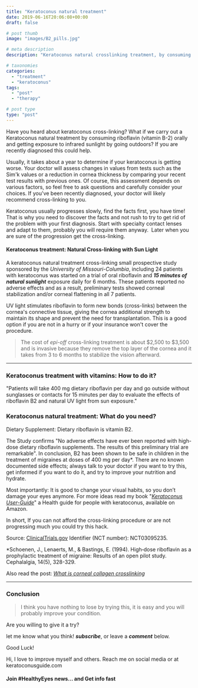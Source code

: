 ```yaml
---
title: "Keratoconus natural treatment"
date: 2019-06-16T20:06:08+00:00
draft: false

# post thumb
image: "images/B2_pills.jpg"

# meta description
description: "Keratoconus natural crosslinking treatment, by consuming vitamin B2 orally and getting exposure to infrared sunlight by going outdoors."

# taxonomies
categories: 
  - "treatment"
  - "keratoconus"
tags:
  - "post"
  - "therapy"

# post type
type: "post"
---
```


Have you heard about keratoconus cross-linking? What if we carry out a Keratoconus natural treatment by consuming riboflavin (vitamin B-2) orally and getting exposure to infrared sunlight by going outdoors? If you are recently diagnosed this could help.

Usually, it takes about a year to determine if your keratoconus is getting worse. Your doctor will assess changes in values from tests such as the Sim'k values or a reduction in cornea thickness by comparing your recent test results with previous ones. Of course, this assessment depends on various factors, so feel free to ask questions and carefully consider your choices. If you've been recently diagnosed, your doctor will likely recommend cross-linking to you.

Keratoconus usually progresses slowly, find the facts first, you have time! That is why you need to discover the facts and not rush to try to get rid of the problem with your first diagnosis. Start with specialty contact lenses and adapt to them, probably you will require them anyway.  Later when you are sure of the progression get the cross-linking.

#### Keratoconus treatment: Natural Cross-linking with Sun Light

A keratoconus natural treatment cross-linking small prospective study sponsored by the _University of Missouri-Columbia_, including 24 patients with keratoconus was started on a trial of oral riboflavin and **_15 minutes of natural sunlight_** exposure daily for 6 months. These patients reported no adverse effects and as a result, preliminary tests showed corneal stabilization and/or corneal flattening in all 7 patients.

UV light stimulates riboflavin to form new bonds (cross-links) between the cornea's connective tissue, giving the cornea additional strength to maintain its shape and prevent the need for transplantation. This is a good option if you are not in a hurry or if your insurance won't cover the procedure.

>The cost of _epi-off_ cross-linking treatment is about $2,500 to $3,500 and is invasive because they remove the top layer of the cornea and it takes from 3 to 6 months to stabilize the vision afterward.

* * *

### Keratoconus treatment with vitamins: How to do it?

"Patients will take 400 mg dietary riboflavin per day and go outside without sunglasses or contacts for 15 minutes per day to evaluate the effects of riboflavin B2 and natural UV light from sun exposure."

### Keratoconus natural treatment: What do you need?

Dietary Supplement: Dietary riboflavin is vitamin B2.

The Study confirms "No adverse effects have ever been reported with high-dose dietary riboflavin supplements. The results of this preliminary trial are remarkable". In conclusion, B2 has been shown to be safe in children in the treatment of migraines at doses of 400 mg per day\*. There are no known documented side effects; always talk to your doctor if you want to try this, get informed if you want to do it, and try to improve your nutrition and hydrate.

Most importantly: It is good to change your visual habits, so you don’t damage your eyes anymore. For more ideas read my book "_[Keratoconus User-Guide](https://www.amazon.com/dp/B082MB75HW)_" a Health guide for people with keratoconus, available on Amazon.

In short, If you can not afford the cross-linking procedure or are not progressing much you could try this hack.

Source: [ClinicalTrials.gov](https://clinicaltrials.gov/ct2/show/NCT03095235?term=keratoconus&cond=B2+crosslinking&draw=2&rank=1) Identifier (NCT number): NCT03095235.

\*Schoenen, J., Lenaerts, M., & Bastings, E. (1994). High‐dose riboflavin as a prophylactic treatment of migraine: Results of an open pilot study. Cephalalgia, 14(5), 328-329.

Also read the post: [_What is corneal collagen crosslinking_](../what-is-corneal-collagen-crosslinking/)

* * *

### Conclusion

>I think you have nothing to lose by trying this, it is easy and you will probably improve your condition.

Are you willing to give it a try?

let me know what you think! _**subscribe**_, or leave a **_comment_** below.

Good Luck!

Hi, I love to improve myself and others. Reach me on social media or at keratoconusguide.com

#### Join #HealthyEyes news... and Get info fast